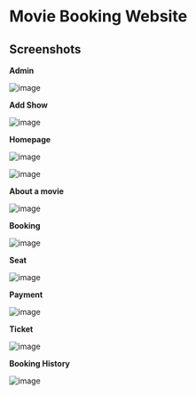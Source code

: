 # Movie Booking Website
## Screenshots

**Admin**

![image](https://user-images.githubusercontent.com/70327869/126196865-126367de-2e82-469a-a600-705e042cb092.png)


**Add Show**
 
![image](https://user-images.githubusercontent.com/70327869/126196883-3eb8bdb3-664a-4c98-9fbf-bca0c5d229c3.png)









**Homepage**

 
![image](https://user-images.githubusercontent.com/70327869/126196907-8ec5bd4f-1eba-4d06-850e-e7250af7a9f0.png)

 
![image](https://user-images.githubusercontent.com/70327869/126196923-1c7882b6-5cc6-4574-b0b0-6e75bc81f71e.png)












**About a movie**

 ![image](https://user-images.githubusercontent.com/70327869/126196939-6e2a283d-e20e-427c-afd2-9d2397b6f85f.png)


**Booking**

![image](https://user-images.githubusercontent.com/70327869/126196958-34e3aa3c-8ab7-4dbb-ac6c-db614f258440.png)




**Seat**

![image](https://user-images.githubusercontent.com/70327869/126196977-e327adf6-2963-459f-ab32-05306a0ed722.png)

**Payment**

![image](https://user-images.githubusercontent.com/70327869/126196987-098a8a98-a13e-4839-a4de-a6b7b7730d5d.png)

**Ticket**

![image](https://user-images.githubusercontent.com/70327869/126197008-2412239d-cb04-4885-9a8d-471e0ee2496c.png)


**Booking History**

![image](https://user-images.githubusercontent.com/70327869/126197019-0452efae-c79c-4293-86dd-c8929876d161.png)



